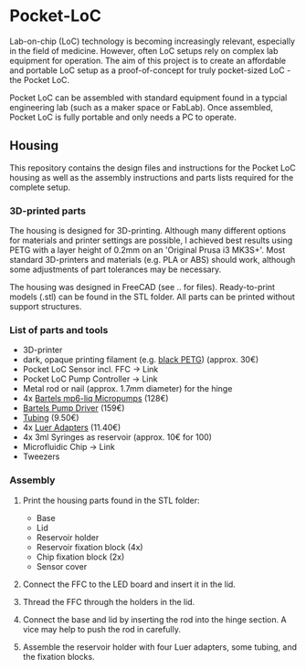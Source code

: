 # Pocket-LoC
Lab-on-chip (LoC) technology is becoming increasingly relevant, especially in the field of medicine. However, often LoC setups rely on complex lab equipment for operation. The aim of this project is to create an affordable and portable LoC setup as a proof-of-concept for truly pocket-sized LoC - the Pocket LoC.

Pocket LoC can be assembled with standard equipment found in a typcial engineering lab (such as a maker space or FabLab). Once assembled, Pocket LoC is fully portable and only needs a PC to operate.

## Housing
This repository contains the design files and instructions for the Pocket LoC housing as well as the assembly instructions and parts lists required for the complete setup.

### 3D-printed parts
The housing is designed for 3D-printing. Although many different options for materials and printer settings are possible, I achieved best results using PETG with a layer height of 0.2mm on an 'Original Prusa i3 MK3S+'. Most standard 3D-printers and materials (e.g. PLA or ABS) should work, although some adjustments of part tolerances may be necessary.

The housing was designed in FreeCAD (see .. for files). Ready-to-print models (.stl) can be found in the STL folder. All parts can be printed without support structures.

### List of parts and tools
- 3D-printer
- dark, opaque printing filament (e.g. [black PETG](https://www.prusa3d.com/product/prusament-petg-jet-black-1kg/)) (approx. 30€)
- Pocket LoC Sensor incl. FFC -> Link
- Pocket LoC Pump Controller -> Link
- Metal rod or nail (approx. 1.7mm diameter) for the hinge
- 4x [Bartels mp6-liq Micropumps](https://darwin-microfluidics.com/collections/piezo-pumps/products/bartels-mp6-micropump) (128€)
- [Bartels Pump Driver](https://darwin-microfluidics.com/collections/piezo-pumps/products/mp-highdriver4-pump-driver) (159€)
- [Tubing](https://darwin-microfluidics.com/collections/silicone-tygon-tubing/products/mp-t-1-3-mm-tygon-tubing-for-bartels-micropumps) (9.50€)
- 4x [Luer Adapters](https://darwin-microfluidics.com/collections/luer-fittings/products/barbed-to-female-luer-adapter-for-1-16-1-8-and-3-32-id-soft-walled-tubing-pack-of-10?variant=32430390018184) (11.40€)
- 4x 3ml Syringes as reservoir (approx. 10€ for 100)
- Microfluidic Chip -> Link
- Tweezers

### Assembly
1.  Print the housing parts found in the STL folder:
      - Base
      - Lid
      - Reservoir holder
      - Reservoir fixation block (4x)
      - Chip fixation block (2x)
      - Sensor cover
   
2. Connect the FFC to the LED board and insert it in the lid.
3. Thread the FFC through the holders in the lid.
4. Connect the base and lid by inserting the rod into the hinge section. A vice may help to push the rod in carefully.
5. Assemble the reservoir holder with four Luer adapters, some tubing, and the fixation blocks. 
